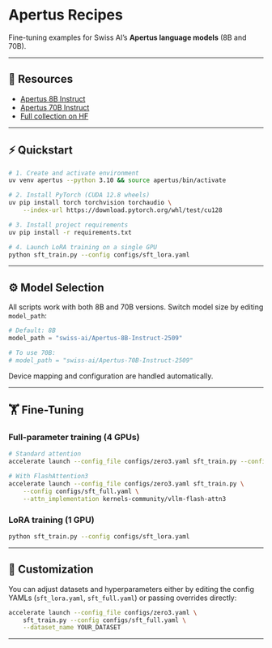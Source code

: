 # Apertus Recipes

Fine-tuning examples for Swiss AI’s **Apertus language models** (8B and 70B).

---

## 🔗 Resources
- [Apertus 8B Instruct](https://huggingface.co/swiss-ai/Apertus-8B-Instruct-2509)  
- [Apertus 70B Instruct](https://huggingface.co/swiss-ai/Apertus-70B-Instruct-2509)  
- [Full collection on HF](https://huggingface.co/collections/swiss-ai/apertus-llm-68b699e65415c231ace3b059)  

---

## ⚡ Quickstart

```bash
# 1. Create and activate environment
uv venv apertus --python 3.10 && source apertus/bin/activate

# 2. Install PyTorch (CUDA 12.8 wheels)
uv pip install torch torchvision torchaudio \
    --index-url https://download.pytorch.org/whl/test/cu128

# 3. Install project requirements
uv pip install -r requirements.txt

# 4. Launch LoRA training on a single GPU
python sft_train.py --config configs/sft_lora.yaml
````

---

## ⚙️ Model Selection

All scripts work with both 8B and 70B versions. Switch model size by editing `model_path`:

```python
# Default: 8B
model_path = "swiss-ai/Apertus-8B-Instruct-2509"

# To use 70B:
# model_path = "swiss-ai/Apertus-70B-Instruct-2509"
```

Device mapping and configuration are handled automatically.

---

## 🏋️ Fine-Tuning

### Full-parameter training (4 GPUs)

```bash
# Standard attention
accelerate launch --config_file configs/zero3.yaml sft_train.py --config configs/sft_full.yaml

# With FlashAttention3
accelerate launch --config_file configs/zero3.yaml sft_train.py \
    --config configs/sft_full.yaml \
    --attn_implementation kernels-community/vllm-flash-attn3
```

### LoRA training (1 GPU)

```bash
python sft_train.py --config configs/sft_lora.yaml
```

---

## 🔧 Customization

You can adjust datasets and hyperparameters either by editing the config YAMLs (`sft_lora.yaml`, `sft_full.yaml`) or passing overrides directly:

```bash
accelerate launch --config_file configs/zero3.yaml \
    sft_train.py --config configs/sft_full.yaml \
    --dataset_name YOUR_DATASET
```

---

